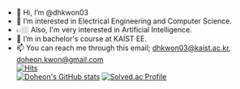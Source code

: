 - 👋 Hi, I’m @dhkwon03
- 👀 I’m interested in Electrical Engineering and Computer Science.
- 👉🏼 Also, I'm very interested in Artificial Intelligence.
- 🌱 I’m in bachelor's course at KAIST EE.
- 📫 You can reach me through this email; dhkwon03@kaist.ac.kr, doheon.kwon@gmail.com  
[![Hits](https://hits.seeyoufarm.com/api/count/incr/badge.svg?url=https%3A%2F%2Fgithub.com%2Fdhkwon03&count_bg=%2379C83D&title_bg=%232D6DE5&icon=&icon_color=%23E912DA&title=hits&edge_flat=false)](https://hits.seeyoufarm.com)  
[![Doheon's GitHub stats](https://github-readme-stats.vercel.app/api?username=dhkwon03)](https://github.com/anuraghazra/github-readme-stats)
[![Solved.ac Profile](http://mazassumnida.wtf/api/generate_badge?boj=jakekwon03)](https://solved.ac/jakekwon03)

<!---
dhkwon03/dhkwon03 is a ✨ special ✨ repository because its `README.md` (this file) appears on your GitHub profile.
You can click the Preview link to take a look at your changes.
--->
